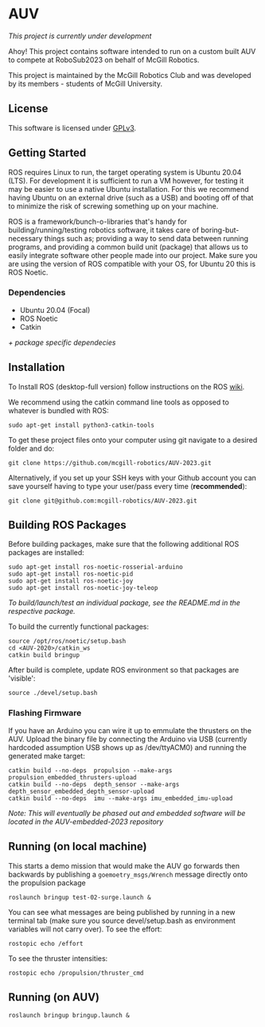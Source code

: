 # AUV

*This project is currently under development*

Ahoy! This project contains software intended to run on a custom built AUV to compete at RoboSub2023 on behalf of McGill Robotics.

This project is maintained by the McGill Robotics Club and was developed by its members - students of McGill University. 


## License

This software is licensed under [GPLv3](LICENSE).


## Getting Started

ROS requires Linux to run, the target operating system is Ubuntu 20.04 (LTS). For development it is sufficient to run a VM however, 
for testing it may be easier to use a native Ubuntu installation. For this we recommend having Ubuntu on an external drive (such as a USB) 
and booting off of that to minimize the risk of screwing something up on your machine. 

ROS is a framework/bunch-o-libraries that's handy for building/running/testing robotics software, it takes care of boring-but-necessary 
things such as; providing a way to send data between running programs, and providing a common build unit (package) that allows us to 
easily integrate software other people made into our project. Make sure you are using the version of ROS compatible with your OS, for 
Ubuntu 20 this is ROS Noetic.


### Dependencies

- Ubuntu 20.04 (Focal)
- ROS Noetic
- Catkin

*+ package specific dependecies*


## Installation 

To Install ROS (desktop-full version) follow instructions on the ROS [wiki](http://wiki.ros.org/noetic/Installation/Ubuntu).

We recommend using the catkin command line tools as opposed to whatever is bundled with ROS:

    sudo apt-get install python3-catkin-tools

To get these project files onto your computer using git navigate to a desired folder and do:

    git clone https://github.com/mcgill-robotics/AUV-2023.git
  
Alternatively, if you set up your SSH keys with your Github account you can save yourself having to type your user/pass every 
time (**recommended**):

    git clone git@github.com:mcgill-robotics/AUV-2023.git


## Building ROS Packages

Before building packages, make sure that the following additional ROS packages are installed:

	sudo apt-get install ros-noetic-rosserial-arduino
	sudo apt-get install ros-noetic-pid
	sudo apt-get install ros-noetic-joy
	sudo apt-get install ros-noetic-joy-teleop

*To build/launch/test an individual package, see the README.md in the respective package.*

To build the currently functional packages:

	source /opt/ros/noetic/setup.bash
	cd <AUV-2020>/catkin_ws
	catkin build bringup

After build is complete, update ROS environment so that packages are 'visible':

	source ./devel/setup.bash
  
  
### Flashing Firmware

If you have an Arduino you can wire it up to emmulate the thrusters on the AUV. Upload the 
binary file by connecting the Arduino via USB (currently hardcoded assumption USB shows up as /dev/ttyACM0) and running 
the generated make target:

    catkin build --no-deps  propulsion --make-args propulsion_embedded_thrusters-upload
    catkin build --no-deps  depth_sensor --make-args depth_sensor_embedded_depth_sensor-upload
    catkin build --no-deps  imu --make-args imu_embedded_imu-upload
    
_Note: This will eventually be phased out and embedded software will be located in the AUV-embedded-2023 repository_


## Running (on local machine)

This starts a demo mission that would make the AUV go forwards then backwards by publishing a `goemoetry_msgs/Wrench` message directly onto the propulsion package

    roslaunch bringup test-02-surge.launch &
    
You can see what messages are being published by running in a new terminal tab (make sure you source devel/setup.bash as environment variables will not carry over).
To see the effort:

    rostopic echo /effort
    
To see the thruster intensities:

    rostopic echo /propulsion/thruster_cmd


## Running (on AUV)
 
    roslaunch bringup bringup.launch & 
